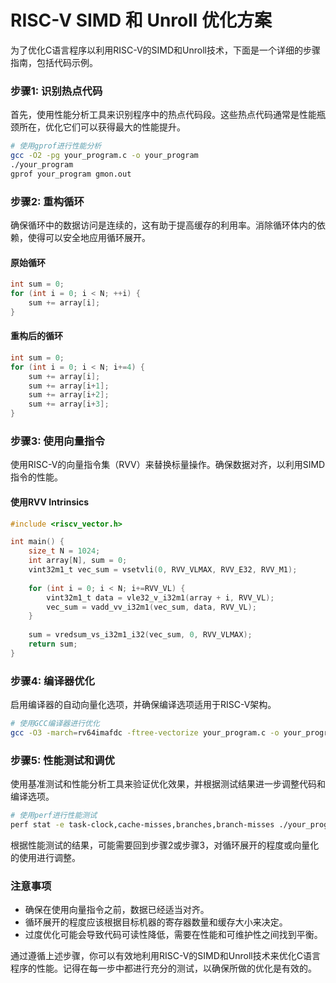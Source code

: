# RISC-V SIMD 和 Unroll 优化方案

为了优化C语言程序以利用RISC-V的SIMD和Unroll技术，下面是一个详细的步骤指南，包括代码示例。

### 步骤1: 识别热点代码

首先，使用性能分析工具来识别程序中的热点代码段。这些热点代码通常是性能瓶颈所在，优化它们可以获得最大的性能提升。

```bash
# 使用gprof进行性能分析
gcc -O2 -pg your_program.c -o your_program
./your_program
gprof your_program gmon.out
```

### 步骤2: 重构循环

确保循环中的数据访问是连续的，这有助于提高缓存的利用率。消除循环体内的依赖，使得可以安全地应用循环展开。

#### 原始循环
```c
int sum = 0;
for (int i = 0; i < N; ++i) {
    sum += array[i];
}
```

#### 重构后的循环
```c
int sum = 0;
for (int i = 0; i < N; i+=4) {
    sum += array[i];
    sum += array[i+1];
    sum += array[i+2];
    sum += array[i+3];
}
```

### 步骤3: 使用向量指令

使用RISC-V的向量指令集（RVV）来替换标量操作。确保数据对齐，以利用SIMD指令的性能。

#### 使用RVV Intrinsics
```c
#include <riscv_vector.h>

int main() {
    size_t N = 1024;
    int array[N], sum = 0;
    vint32m1_t vec_sum = vsetvli(0, RVV_VLMAX, RVV_E32, RVV_M1);
    
    for (int i = 0; i < N; i+=RVV_VL) {
        vint32m1_t data = vle32_v_i32m1(array + i, RVV_VL);
        vec_sum = vadd_vv_i32m1(vec_sum, data, RVV_VL);
    }
    
    sum = vredsum_vs_i32m1_i32(vec_sum, 0, RVV_VLMAX);
    return sum;
}
```

### 步骤4: 编译器优化

启用编译器的自动向量化选项，并确保编译选项适用于RISC-V架构。

```bash
# 使用GCC编译器进行优化
gcc -O3 -march=rv64imafdc -ftree-vectorize your_program.c -o your_program
```

### 步骤5: 性能测试和调优

使用基准测试和性能分析工具来验证优化效果，并根据测试结果进一步调整代码和编译选项。

```bash
# 使用perf进行性能测试
perf stat -e task-clock,cache-misses,branches,branch-misses ./your_program
```

根据性能测试的结果，可能需要回到步骤2或步骤3，对循环展开的程度或向量化的使用进行调整。

### 注意事项
- 确保在使用向量指令之前，数据已经适当对齐。
- 循环展开的程度应该根据目标机器的寄存器数量和缓存大小来决定。
- 过度优化可能会导致代码可读性降低，需要在性能和可维护性之间找到平衡。

通过遵循上述步骤，你可以有效地利用RISC-V的SIMD和Unroll技术来优化C语言程序的性能。记得在每一步中都进行充分的测试，以确保所做的优化是有效的。